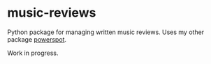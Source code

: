 # music-reviews

Python package for managing written music reviews. Uses my other package [powerspot](https://github.com/theolamayo/powerspot).

Work in progress.
